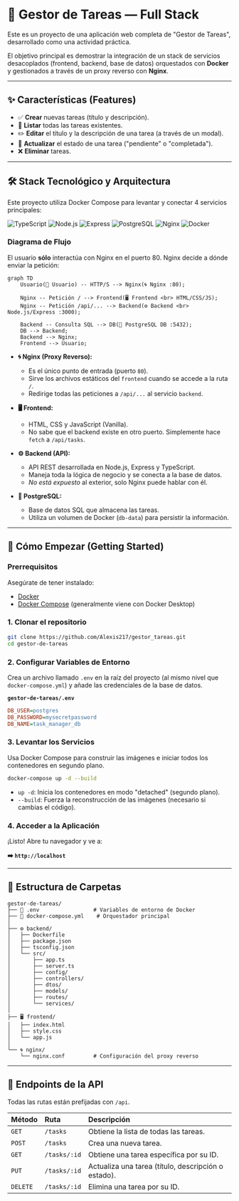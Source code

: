 # 📝 Gestor de Tareas — Full Stack

Este es un proyecto de una aplicación web completa de "Gestor de Tareas", desarrollado como una actividad práctica.

El objetivo principal es demostrar la integración de un stack de servicios desacoplados (frontend, backend, base de datos) orquestados con **Docker** y gestionados a través de un proxy reverso con **Nginx**.

---

## ✨ Características (Features)

- ✅ **Crear** nuevas tareas (título y descripción).
- 📄 **Listar** todas las tareas existentes.
- ✏️ **Editar** el título y la descripción de una tarea (a través de un modal).
- 🔄 **Actualizar** el estado de una tarea ("pendiente" o "completada").
- ❌ **Eliminar** tareas.

---

## 🛠️ Stack Tecnológico y Arquitectura

Este proyecto utiliza Docker Compose para levantar y conectar 4 servicios principales:

![TypeScript](https://img.shields.io/badge/TypeScript-3178C6?logo=typescript&logoColor=white)
![Node.js](https://img.shields.io/badge/Node.js-339933?logo=nodedotjs&logoColor=white)
![Express](https://img.shields.io/badge/Express-000000?logo=express&logoColor=white)
![PostgreSQL](https://img.shields.io/badge/PostgreSQL-4169E1?logo=postgresql&logoColor=white)
![Nginx](https://img.shields.io/badge/Nginx-009639?logo=nginx&logoColor=white)
![Docker](https://img.shields.io/badge/Docker-2496ED?logo=docker&logoColor=white)

### Diagrama de Flujo

El usuario **sólo** interactúa con Nginx en el puerto 80. Nginx decide a dónde enviar la petición:

```mermaid
graph TD
    Usuario(👤 Usuario) -- HTTP/S --> Nginx(🌀 Nginx :80);

    Nginx -- Petición / --> Frontend(🖥️ Frontend <br> HTML/CSS/JS);
    Nginx -- Petición /api/... --> Backend(⚙️ Backend <br> Node.js/Express :3000);

    Backend -- Consulta SQL --> DB(🐘 PostgreSQL DB :5432);
    DB --> Backend;
    Backend --> Nginx;
    Frontend --> Usuario;
```

- **🌀 Nginx (Proxy Reverso):**

  - Es el único punto de entrada (puerto `80`).
  - Sirve los archivos estáticos del `frontend` cuando se accede a la ruta `/`.
  - Redirige todas las peticiones a `/api/...` al servicio `backend`.

- **🖥️ Frontend:**

  - HTML, CSS y JavaScript (Vanilla).
  - No sabe que el backend existe en otro puerto. Simplemente hace `fetch` a `/api/tasks`.

- **⚙️ Backend (API):**

  - API REST desarrollada en Node.js, Express y TypeScript.
  - Maneja toda la lógica de negocio y se conecta a la base de datos.
  - _No está expuesto_ al exterior, solo Nginx puede hablar con él.

- **🐘 PostgreSQL:**

  - Base de datos SQL que almacena las tareas.
  - Utiliza un volumen de Docker (`db-data`) para persistir la información.

---

## 🚀 Cómo Empezar (Getting Started)

### Prerrequisitos

Asegúrate de tener instalado:

- [Docker](https://www.docker.com/get-started)
- [Docker Compose](https://docs.docker.com/compose/install/) (generalmente viene con Docker Desktop)

### 1\. Clonar el repositorio

```bash
git clone https://github.com/Alexis217/gestor_tareas.git
cd gestor-de-tareas
```

### 2\. Configurar Variables de Entorno

Crea un archivo llamado `.env` en la raíz del proyecto (al mismo nivel que `docker-compose.yml`) y añade las credenciales de la base de datos.

**`gestor-de-tareas/.env`**

```ini
DB_USER=postgres
DB_PASSWORD=mysecretpassword
DB_NAME=task_manager_db
```

### 3\. Levantar los Servicios

Usa Docker Compose para construir las imágenes e iniciar todos los contenedores en segundo plano.

```bash
docker-compose up -d --build
```

- `up -d`: Inicia los contenedores en modo "detached" (segundo plano).
- `--build`: Fuerza la reconstrucción de las imágenes (necesario si cambias el código).

### 4\. Acceder a la Aplicación

¡Listo\! Abre tu navegador y ve a:

**➡️ `http://localhost`**

---

## 📂 Estructura de Carpetas

```
gestor-de-tareas/
├── 🐋 .env                 # Variables de entorno de Docker
├── 🐋 docker-compose.yml    # Orquestador principal
│
├── ⚙️ backend/
│   ├── Dockerfile
│   ├── package.json
│   ├── tsconfig.json
│   └── src/
│       ├── app.ts
│       ├── server.ts
│       ├── config/
│       ├── controllers/
│       ├── dtos/
│       ├── models/
│       ├── routes/
│       └── services/
│
├── 🖥️ frontend/
│   ├── index.html
│   ├── style.css
│   └── app.js
│
└── 🌀 nginx/
    └── nginx.conf         # Configuración del proxy reverso
```

---

## 📡 Endpoints de la API

Todas las rutas están prefijadas con `/api`.

| Método   | Ruta         | Descripción                                         |
| :------- | :----------- | :-------------------------------------------------- |
| `GET`    | `/tasks`     | Obtiene la lista de todas las tareas.               |
| `POST`   | `/tasks`     | Crea una nueva tarea.                               |
| `GET`    | `/tasks/:id` | Obtiene una tarea específica por su ID.             |
| `PUT`    | `/tasks/:id` | Actualiza una tarea (título, descripción o estado). |
| `DELETE` | `/tasks/:id` | Elimina una tarea por su ID.                        |

